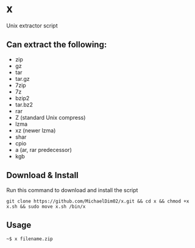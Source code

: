 # x
Unix extractor script

## Can extract the following:
+ zip
+ gz
+ tar
+ tar.gz
+ 7zip
+ 7z
+ bzip2
+ tar.bz2
+ rar
+ Z (standard Unix compress)
+ lzma
+ xz (newer lzma)
+ shar
+ cpio
+ a (ar, rar predecessor)
+ kgb

## Download & Install
Run this command to download and install the script
```
git clone https://github.com/MichaelDim02/x.git && cd x && chmod +x x.sh && sudo move x.sh /bin/x
```

## Usage
```
~$ x filename.zip
```
